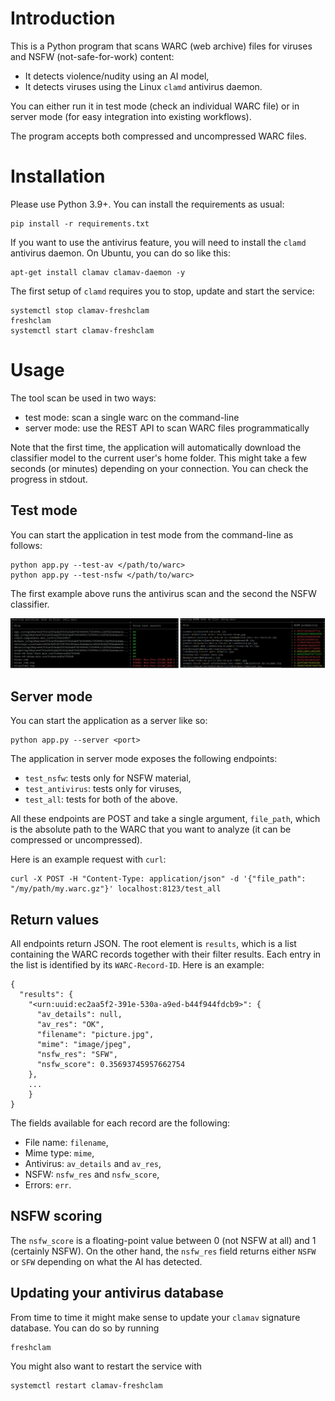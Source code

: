 # Introduction

This is a Python program that scans WARC (web archive) files for viruses and NSFW (not-safe-for-work) content:

  - It detects violence/nudity using an AI model,
  - It detects viruses using the Linux `clamd` antivirus daemon.
  
You can either run it in test mode (check an individual WARC file) or in server mode (for easy integration into existing workflows).

The program accepts both compressed and uncompressed WARC files.


# Installation

Please use Python 3.9+. You can install the requirements as usual:

    pip install -r requirements.txt
    
If you want to use the antivirus feature, you will need to install the `clamd` antivirus daemon. On Ubuntu, you can do so like this:

    apt-get install clamav clamav-daemon -y
    
The first setup of `clamd` requires you to stop, update and start the service:

    systemctl stop clamav-freshclam
    freshclam
    systemctl start clamav-freshclam


# Usage

The tool scan be used in two ways:

  - test mode: scan a single warc on the command-line
  - server mode: use the REST API to scan WARC files programmatically
  
Note that the first time, the application will automatically download the classifier model to the current user's home folder. This might take a few seconds (or minutes) depending on your connection. You can check the progress in stdout.

## Test mode
    
You can start the application in test mode from the command-line as follows:

    python app.py --test-av </path/to/warc>
    python app.py --test-nsfw </path/to/warc>
    
The first example above runs the antivirus scan and the second the NSFW classifier.

![test mode](pic.png)

## Server mode

You can start the application as a server like so:

    python app.py --server <port>

The application in server mode exposes the following endpoints:

  - `test_nsfw`: tests only for NSFW material,
  - `test_antivirus`: tests only for viruses,
  - `test_all`: tests for both of the above.

All these endpoints are POST and take a single argument, `file_path`, which is the absolute path to the WARC that you want to analyze (it can be compressed or uncompressed).

Here is an example request with `curl`:

    curl -X POST -H "Content-Type: application/json" -d '{"file_path": "/my/path/my.warc.gz"}' localhost:8123/test_all

## Return values

All endpoints return JSON. The root element is `results`, which is a list containing the WARC records together with their filter results. Each entry in the list is identified by its `WARC-Record-ID`. Here is an example:

````
{
  "results": {
    "<urn:uuid:ec2aa5f2-391e-530a-a9ed-b44f944fdcb9>": {
      "av_details": null,
      "av_res": "OK",
      "filename": "picture.jpg",
      "mime": "image/jpeg",
      "nsfw_res": "SFW",
      "nsfw_score": 0.35693745957662754
    },
    ...
    }
}
````

The fields available for each record are the following:
  - File name: `filename`,
  - Mime type: `mime`,
  - Antivirus: `av_details` and `av_res`,
  - NSFW: `nsfw_res` and `nsfw_score`,
  - Errors: `err`.

## NSFW scoring

The `nsfw_score` is a floating-point value between 0 (not NSFW at all) and 1 (certainly NSFW). On the other hand, the `nsfw_res` field returns either `NSFW` or `SFW` depending on what the AI has detected.


## Updating your antivirus database

From time to time it might make sense to update your `clamav` signature database. You can do so by running

    freshclam
    
You might also want to restart the service with

    systemctl restart clamav-freshclam
